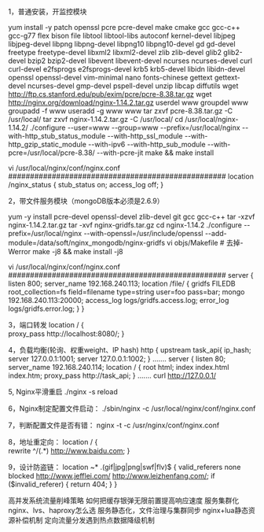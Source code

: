 1，普通安装，开监控模块

yum install -y patch openssl pcre pcre-devel make cmake gcc gcc-c++ gcc-g77 flex bison file libtool libtool-libs autoconf kernel-devel libjpeg libjpeg-devel libpng libpng-devel libpng10 libpng10-devel gd gd-devel freetype freetype-devel libxml2 libxml2-devel zlib zlib-devel glib2 glib2-devel bzip2 bzip2-devel libevent libevent-devel ncurses ncurses-devel curl curl-devel e2fsprogs e2fsprogs-devel krb5 krb5-devel libidn libidn-devel openssl openssl-devel vim-minimal nano fonts-chinese gettext gettext-devel ncurses-devel gmp-devel pspell-devel unzip libcap diffutils
wget http://ftp.cs.stanford.edu/pub/exim/pcre/pcre-8.38.tar.gz
wget http://nginx.org/download/nginx-1.14.2.tar.gz
userdel www
groupdel www
groupadd -f www
useradd -g www www
tar zxvf pcre-8.38.tar.gz -C /usr/local/
tar zxvf nginx-1.14.2.tar.gz -C /usr/local/
cd  /usr/local/nginx-1.14.2/
./configure --user=www --group=www --prefix=/usr/local/nginx --with-http_stub_status_module --with-http_ssl_module --with-http_gzip_static_module --with-ipv6 --with-http_sub_module --with-pcre=/usr/local/pcre-8.38/ --with-pcre-jit
make && make install

vi /usr/local/nginx/conf/nginx.conf 
##################################################
location /nginx_status {
    stub_status on;
	access_log off;
}

2，带文件服务模块（mongoDB版本必须是2.6.9）

yum -y install pcre-devel openssl-devel zlib-devel git gcc gcc-c++
tar -xzvf nginx-1.14.2.tar.gz
tar -xvf nginx-gridfs.tar.gz
cd nginx-1.14.2
./configure --prefix=/usr/local/nginx   --with-openssl=/usr/include/openssl --add-module=/data/soft/nginx_mongodb/nginx-gridfs
vi objs/Makefile  # 去掉-Werror
make -j8 && make install -j8

vi /usr/local/nginx/conf/nginx.conf 
##################################################
server {
        listen       800;
        server_name  192.168.240.113;
        location /file/ {
            gridfs FILEDB
            root_collection=fs
            field=filename
            type=string
            user=foo
            pass=bar;
                mongo 192.168.240.113:20000;
                access_log  logs/gridfs.access.log;
                error_log   logs/gridfs.error.log;
       }
}

3，端口转发
 location / {  
         proxy_pass  http://localhost:8080/;
        }
		
4，负载均衡(轮询、权重weight、IP hash)
http {
upstream task_api{
        ip_hash;  
        server 127.0.0.1:1001;
        server 127.0.0.1:1002;
    }
.......
server {
        listen       80;
        server_name  192.168.240.114;
        location / {
            root   html;
            index  index.html index.htm;
            proxy_pass http://task_api;
         }
.......
curl http://127.0.0.1/

5, Nginx平滑重启
./nginx -s reload

6，Nginx制定配置文件启动：
./sbin/nginx -c /usr/local/nginx/conf/nginx.conf

7，判断配置文件是否有错：
nginx -t -c /usr/nginx/conf/nginx.conf

8，地址重定向：
location / {  
        rewrite ^/(.*) http://www.baidu.com;
       }

9，设计防盗链：
location ~* \.(gif|jpg|png|swf|flv)$ {
valid_referers none blocked http://www.jefflei.com/ http://www.leizhenfang.com/;
if ($invalid_referer) {
return 404;
}
}




高并发系统流量削峰策略
如何把缓存银弹无限前置提高响应速度
服务集群化nginx、lvs、haproxy怎么选
服务静态化，文件治理与集群同步
nginx+lua静态资源补偿机制
定向流量分发遇到热点数据降级机制